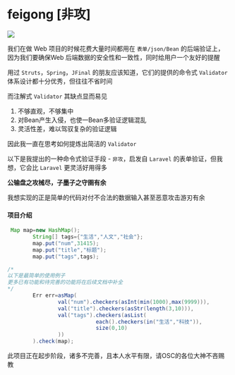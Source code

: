 # feigong [非攻]

![](https://img.shields.io/badge/Language-Java-blue.svg?longCache=true&style=flat-square)

我们在做 Web 项目的时候花费大量时间都用在 `表单/json/Bean` 的后端验证上，因为我们要确保Web 后端数据的安全性和一致性，同时给用户一个友好的提醒

用过 `Struts`，`Spring`，`JFinal` 的朋友应该知道，它们的提供的命令式 `Validator` 体系设计都十分优秀，但往往不省时间

而注解式 `Validator` 其缺点显而易见

1. 不够直观，不够集中
2. 对Bean产生入侵，也使一Bean多验证逻辑混乱
3. 灵活性差，难以驾驭复杂的验证逻辑


因此我一直在思考如何提炼出简洁的 `Validator`

以下是我提出的一种命令式验证手段 - `非攻`，启发自 `Laravel` 的表单验证，但我想，它会比 `Laravel` 更灵活好用得多


 **公输盘之攻械尽，子墨子之守圉有余** 


我想实现的正是简单的代码对付不合法的数据输入甚至恶意攻击游刃有余


#### 项目介绍

```java
 Map map=new HashMap();
        String[] tags={"生活","人文","社会"};
        map.put("num",31415);
        map.put("title","标题");
        map.put("tags",tags);

/*
以下是最简单的使用例子
更多已有功能和待完善的功能将在后续文档中补全
*/
        Err err=asMap(
                val("num").checkers(asInt(min(1000),max(9999))),
                val("title").checkers(asStr(length(3,10))),
                val("tags").checkers(asList(
                            each().checkers(in("生活","科技")),
                            size(0,10)
                ))
        ).check(map);

```


此项目正在起步阶段，诸多不完善，且本人水平有限，请OSC的各位大神不吝赐教
